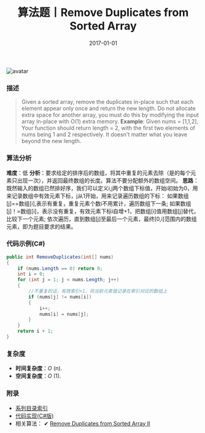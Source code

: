 ﻿---
title: 算法题丨Remove Duplicates from Sorted Array
tags:
  - 算法
  - 编程技巧
  - 数据结构
categories: 计算机基础
date: 2017-01-01
---
![avatar](https://mysite.bj.bcebos.com/images/articles/450f7e84-27ba-4178-8de0-a890e41cb713.jpg)

### 描述
>Given a sorted array, remove the duplicates in-place such that each element appear only once and return the new length.
Do not allocate extra space for another array, you must do this by modifying the input array in-place with O(1) extra memory.
**Example**:
Given nums = [1,1,2],	
Your function should return length = 2, with the first two elements of nums being 
1 and 2 respectively.
It doesn't matter what you leave beyond the new length.


<!-- more -->

### 算法分析
**难度**：低
**分析**：要求给定的排序后的数组，将其中重复的元素去除（是的每个元素只出现一次），并返回最终数组的长度。算法不要分配额外的数组空间。
**思路**：既然输入的数组已然排好序，我们可以定义i,j两个数组下标值，开始i初始为0，用来记录数组中有效元素下标，j从1开始，用来记录遍历数组的下标：
如果数组[j]==数组[i],表示有重复，重复元素个数i不用累计，遍历数组下一条;
如果数组[j]！=数组[i]，表示没有重复，有效元素下标i自增+1，把数组[i]值用数组[j]替代，比较下一个元素;
依次遍历，直到数组[j]至最后一个元素，最终[0,i]范围内的数组元素，即为题目要求的结果。

### 代码示例(C#)
```csharp
public int RemoveDuplicates(int[] nums)
{
    if (nums.Length == 0) return 0;
    int i = 0;
    for (int j = 1; j < nums.Length; j++)
    {
        //不重复的话，有效索引+1，将当前元素值记录在索引对应的数组上
        if (nums[j] != nums[i])
        {
            i++;
            nums[i] = nums[j];
        }
    }
    return i + 1;
}                                           
```

### 复杂度
- **时间复杂度**：*O* (n). 
- **空间复杂度**：*O* (1).

### 附录
- [系列目录索引](/posts/algorithm/index/)
- [代码实现(C#版)](https://github.com/lizzie2008/LeetCode.git)
- 相关算法：
✔ [Remove Duplicates from Sorted Array II](/posts/algorithm/002.Remove.Duplicates.from.Sorted.Array.II/)


